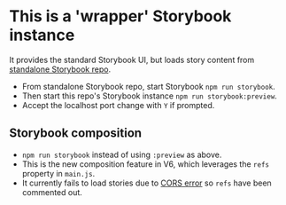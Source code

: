 # This is a 'wrapper' Storybook instance

It provides the standard Storybook UI, but loads story content from [standalone Storybook repo](https://github.com/basher/parcel-boilerplate-storybook).

- From standalone Storybook repo, start Storybook `npm run storybook`.
- Then start this repo's Storybook instance `npm run storybook:preview`.
- Accept the localhost port change with `Y` if prompted.

## Storybook composition

- `npm run storybook` instead of using `:preview` as above.
- This is the new composition feature in V6, which leverages the `refs` property in `main.js`.
- It currently fails to load stories due to [CORS error](https://github.com/storybookjs/storybook/issues/11892) so `refs` have been commented out.
